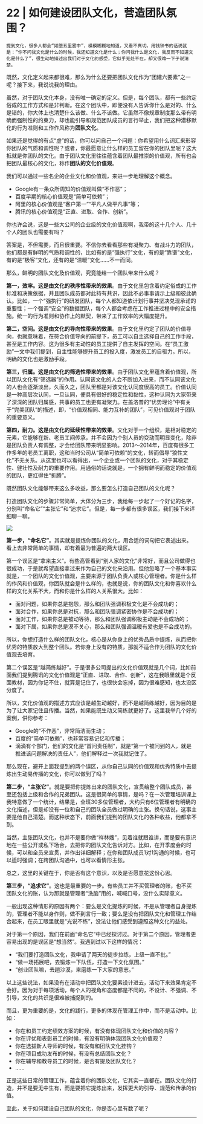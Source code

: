 # 22 | 如何建设团队文化，营造团队氛围？

    提到文化，很多人都会“如堕五里雾中”，模模糊糊地知道，又看不真切。用钱钟书的话说就是：“你不问我文化是什么的时候，我还知道文化是什么；你问我什么是文化，我反而不知道文化是什么了”，很生动地描述出我们对于文化的感受，它似乎无处不在，却又很难一下子说清楚。

既然，文化定义起来都很难，那么为什么还要把团队文化作为“团建六要素”之一呢？接下来，我说说我的理由。

虽然，对于团队文化本身，没有唯一确定的定义。但是，每个团队，都有一些约定俗成的工作方式和是非判断。在这个团队中，即便没有人告诉你什么是对的、什么是错的，你大体上也清楚什么该做、什么不该做。它虽然不像规章制度那么带有明确而强制性的约束力，却也能引导和规范团队成员的言行举止，我们把这种潜移默化的行为准则和工作作风称为**团队文化**。

如果还是觉得的有点“虚”的话，你可以问自己一个问题：你希望用什么词汇来形容你团队的气质和调性呢？或者，你最愿意让什么样的员工留在你的团队里呢？这大抵就是你团队的文化。由于团队文化里往往蕴含着团队最推崇的价值观，所有也会把团队最核心的文化，称作**团队的文化价值观**。

我们可以通过一些名企的企业文化和价值观，来进一步地理解这个概念。

*   Google有一条众所周知的价值观叫做“不作恶”；
*   百度早期的核心价值观是“简单可依赖”；
*   阿里的核心价值观是“客户第一”“平凡人做平凡事”等；
*   腾讯的核心价值观是“正直、进取、合作、创新”。

你也许会说，这是一些大公司的企业级的文化价值观啊，我带的这十几个人、几十个人的团队也需要有吗？

答案是，不但需要，而且很重要。不信你去看看那些有凝聚力、有战斗力的团队，他们都是有鲜明的气质和调性的，比如有的是“强执行”文化，有的是“靠谱”文化，有的是“极客”文化，还有的是“温暖”文化……不一而同。

那么，鲜明的团队文化及价值观，究竟能给一个团队带来什么呢？

**第一，效率。这是由文化的秩序性带来的效果**。由于文化里包含着约定俗成的工作标准和决策依据，并且团队成员都对此持有共识，因此不必事事请示上级和彼此确认。比如，一个“强执行”的研发团队，每个人都知道依计划行事并坚决兑现承诺的重要性；一个强调“安全”的数据团队，每个人都会考虑在工作推进过程中的安全措施。统一的行为准则和协作上的默契，带来了工作效率的大幅度提升。

**第二，空间。这是由文化的导向性带来的效果**。由于文化里约定了团队的价值导向，也就意味着，在符合价值导向的前提下，员工可以自主选择自己的工作手段，甚至是工作内容。这为很多有主动性的员工提供了自主发挥的空间。在“员工激励”一文中我们提到，自主性能够提升员工的投入度，激发员工的自驱力。所以，明确的文化也是激励手段。

**第三，归属。这是由文化的筛选性带来的效果**。由于团队文化里蕴含着价值观，所以团队文化有“筛选器”的作用。认同该文化的人会不断加入进来，而不认同该文化的人也会逐渐淡出，久而久之，团队里都是对该文化认同度很高的员工。价值认同是一种高层次认同，一旦认同，便具有很好的稳定性和黏性，这种认同为大家带来了深深的团队归属感，共事的员工也更有凝聚力。在盖洛普的“优势理论”中有关于“完美团队”的描述，即，“价值观相同、能力互补的团队”，可见价值观对于团队的重要意义。

**第四，耐力。这是由文化的延续性带来的效果**。文化对于一个组织，是相对稳定的元素，它能够在新、老员工间传承，并不会因为个别人员的变动而明显变化，除非是团队负责人有调整，才会给团队带来明显影响。2013～2014年，百度有很多工作多年的老员工离职，这和当时公司从“简单可依赖”的文化，转而倡导“狼性文化”不无关系。从这里也可以看得出，一个企业或一个团队的文化，对于其稳定性、健壮性及耐力的重要作用。用通俗的话说就是，一个拥有鲜明而稳定的价值观的团队，更扛得住“折腾”。

既然团队文化能够带来这么多收益，那么要怎么打造自己团队的文化呢？

打造团队文化的步骤非常简单，大体分为三步，我给每一步起了一个好记的名字，分别叫“命名它”“主张它”和“追求它”。但是，每一步都有很多误区，我们接下来详细聊一聊。

![](https://static001.geekbang.org/resource/image/d4/64/d4eb56d28099174bbfefabd6dbad1264.png)

**第一步，“命名它”**。其实就是提炼你团队的文化，用合适的词句把它表述出来。看上去非常简单的事情，却有着最为普遍的两大误区。

第一个误区是“拿来主义”。有些高管看到“别人家的文化”非常好，而且公司做得也很成功，于是就希望直接拿过来作为自己的文化来沿用。但他忽略了一个基本事实就是，一个团队的文化价值观，主要来源于团队负责人或核心管理者。你是什么样的作风和价值观，你团队就会是什么样的，也就是说，你的团队文化和你喜欢什么样的文化关系不大，而和你是什么样的人关系很大。比如：

*   面对问题，如果你总是抱怨，那么和团队强调积极文化是不会成功的；
*   面对合作，如果你总是对抗，那么和团队强调紧密协作是不会成功的；
*   面对工作，如果你总是被动等待，那么和团队强调积极主动是不会成功的；
*   面对下属，如果你总是漠不关心，那么和团队强调温暖有爱也是不会成功的。

所以，你想打造什么样的团队文化，核心是从你身上的优秀品质中提炼，从而把你优秀的特质放大到整个团队。若你身上没有的特质，那就不适合作为团队的文化价值观去培育。

第二个误区是“越简练越好”。于是很多公司提出的文化价值观就是几个词，比如前面我们提到腾讯的文化价值观是“正直、进取、合作、创新”，这在我眼里就是个反面教材，因为你记不住，就算是记住了，也很快会忘掉，因为很难感知，也太没区分度了。

所以，文化价值观的描述方式应该是越生动越好，而不是越简练越好，因为目的是为了让大家记住且传播。当然，如果能既生动又简练就更好了。这里我举几个好的案例，供你参考：

*   Google的“不作恶”，非常简洁而生动；
*   百度的“简单可依赖”，也非常容易记忆和传播；
*   滴滴有个部门，他们的文化是“首问责任制”，就是“第一个被问到的人，就是推进该问题解决的责任人”，他们解释过一次我就记住了。

那么现在，避开上面我提到的两个误区，从你自己认同的价值观和优秀特质中去提炼出生动易传播的文化，你可以做到了吗？

**第二步，“主张它”**。就是要把你提炼出来的团队文化，宣贯给整个团队成员，甚至还包括上级和合作的兄弟团队。这是很简单的事情，是吗？在一次管理培训课上我特意做了一个统计，结果是，全班30多位管理者，大约只有6位管理者有明确的文化描述，但是却没有一位和自己的团队全员做过明确的主张。换句话说，这事主要是他自己清楚。而这种状态下，前面我们提到的团队文化的各种收益，他都拿不到。

当然，主张团队文化，也并不是要你做“祥林嫂”，见着谁就跟谁讲，而是要有意识地在一些公开或私下场合，去把你的团队文化告诉对方。比如，在开季度会的时候，可以和全员来宣贯，并作出详细解释；在你和团队成员1对1沟通的时候，也可以适时强调；在跨团队沟通中，也可以看情形主张。

总之，这里的关键在于，你是否有这个意识，以及是否愿意花这份心思。

**第三步，“追求它”**。这也是最重要的一步。有些员工并不买管理者的账，也不买团队文化的账，认为那就是管理者“洗脑”用的，喊喊口号，没什么实际意义。

一般出现这种情形的原因有两个：要么是文化提炼的时候，不是从管理者自身提炼的，管理者不能以身作则，做不到言行一致；要么是没有把团队文化和管理工作结合起来，在员工眼里就是“光说不练”，没法让他们感受到遵照这种文化的益处。

对于第一个原因，我们在前面“命名它”中已经探讨过。对于第二个原因，管理者更容易出现的是误区是“想当然”。我遇到过以下这样的情况：

*   “我们要打造团队文化，我申请了两天的徒步拉练，上级一直不批。”
*   “做一场拓展吧，去锻炼一下队伍，打造一下文化氛围。”
*   “创业团队嘛，去趟沙漠，来磨练一下大家的意志。”

以上这些说法，如果没有在活动中把团队文化要素设计进去，活动下来效果肯定不会好。因为对于每项活动，每个人的视角和态度都是不同的，不设计、不强调、不引导，文化的共识是很难被捕捉到的。

而且，更为重要的是，文化的践行，更多的体现在管理工作中，而不是活动中。比如：

*   你在和员工约定绩效方案的时候，有没有体现团队文化和价值的内容？
*   你在评优和表彰员工的时候，有没有明确体现团队文化价值观？
*   你在选拔新人导师的时候，有没有和团队文化挂钩？
*   你在项目成功发布的时候，有没有总结团队文化？
*   你在辅导和教导员工的时候，是否有提及团队文化？
*   ……

正是这些日常的管理工作，蕴含着你的团队文化，它其实一直都在。团队文化的打造，并不是要无中生有，而是要把它提炼出来，发挥更大的引导、规范和传承的价值。

至此，关于如何建设自己团队的文化，你是否心里有数了呢？

* * *
    